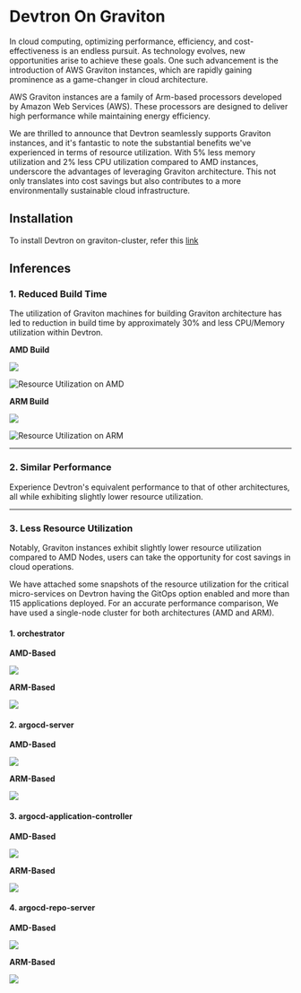 # Devtron On Graviton
In cloud computing, optimizing performance, efficiency, and cost-effectiveness is an endless pursuit. As technology evolves, new opportunities arise to achieve these goals. One such advancement is the introduction of AWS Graviton instances, which are rapidly gaining prominence as a game-changer in cloud architecture. 

AWS Graviton instances are a family of Arm-based processors developed by Amazon Web Services (AWS). These processors are designed to deliver high performance while maintaining energy efficiency.

We are thrilled to announce that Devtron seamlessly supports Graviton instances, and it's fantastic to note the substantial benefits we've experienced in terms of resource utilization. With 5% less memory utilization and 2% less CPU utilization compared to AMD instances, underscore the advantages of leveraging Graviton architecture. This not only translates into cost savings but also contributes to a more environmentally sustainable cloud infrastructure.

## Installation

To install Devtron on graviton-cluster, refer this [link](../setup/install/install-devtron-with-cicd)

## Inferences

### 1. Reduced Build Time

The utilization of Graviton machines for building Graviton architecture has led to reduction in build time by approximately 30% and less CPU/Memory utilization within Devtron.

**AMD Build**

![](https://devtron-public-asset.s3.us-east-2.amazonaws.com/images/resources/graviton/amd/amd-build.png)

![Resource Utilization on AMD](https://devtron-public-asset.s3.us-east-2.amazonaws.com/images/resources/graviton/amd/build-amd.png)

**ARM Build**

![](https://devtron-public-asset.s3.us-east-2.amazonaws.com/images/resources/graviton/arm/arm-build.png)

![Resource Utilization on ARM](https://devtron-public-asset.s3.us-east-2.amazonaws.com/images/resources/graviton/arm/build-arm.png)

<hr />

### 2. Similar Performance

Experience Devtron's equivalent performance to that of other architectures, all while exhibiting slightly lower resource utilization.

<hr />


### 3. Less Resource Utilization

Notably, Graviton instances exhibit slightly lower resource utilization compared to AMD Nodes, users can take the opportunity for cost savings in cloud operations.

We have attached some snapshots of the resource utilization for the critical micro-services on Devtron having the GitOps option enabled and more than 115 applications deployed. For an accurate performance comparison, We have used a single-node cluster for both architectures (AMD and ARM).

#### 1. orchestrator

**AMD-Based**

![](https://devtron-public-asset.s3.us-east-2.amazonaws.com/images/resources/graviton/amd/devtron-amd.png)

**ARM-Based**

![](https://devtron-public-asset.s3.us-east-2.amazonaws.com/images/resources/graviton/arm/devtron-arm.png)


#### 2. argocd-server

**AMD-Based**

![](https://devtron-public-asset.s3.us-east-2.amazonaws.com/images/resources/graviton/amd/amd-argo-server.png)

**ARM-Based**

![](https://devtron-public-asset.s3.us-east-2.amazonaws.com/images/resources/graviton/arm/argocd-server-arm.png)

#### 3. argocd-application-controller

**AMD-Based**

![](https://devtron-public-asset.s3.us-east-2.amazonaws.com/images/resources/graviton/amd/amd-app-controller.png)

**ARM-Based**

![](https://devtron-public-asset.s3.us-east-2.amazonaws.com/images/resources/graviton/arm/app-controller-arm.png)

#### 4. argocd-repo-server

**AMD-Based**

![](https://devtron-public-asset.s3.us-east-2.amazonaws.com/images/resources/graviton/amd/amd-repo-server.png)

**ARM-Based**

![](https://devtron-public-asset.s3.us-east-2.amazonaws.com/images/resources/graviton/arm/repo-server-arm.png)




